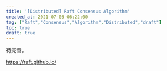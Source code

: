 ```yaml
---
title: '[Distributed] Raft Consensus Algorithm'
created_at: 2021-07-03 06:22:00
tag: ["Raft","Consensus","Algorithm","Distributed","draft"]
toc: true
draft: true
---
```


待完善。


<https://raft.github.io/>